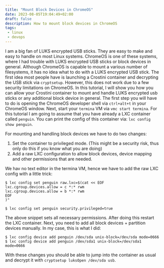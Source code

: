 ```yaml
---
title: "Mount Block Devices in ChromeOS"
date: 2023-08-05T19:04:49+02:00
draft: false
description: How to mount block devices in ChromeOS
tags:
 - linux
 - devops
---
```


I am a big fan of LUKS encrypted USB sticks. They are easy to make and easy to handle on most Linux systems.
ChromeOS is one of these systems, where I had trouble with LUKS encrypted USB sticks or block devices in general.
Although ChromeOS is capable to mount a various number of filesystems, it has no idea what to do with a LUKS encrypted USB stick.
The first idea most people have is launching a Crostini container and decrypting the USB stick via `cryptsetup`.
However, this does not work due to a few security limitations on ChromeOS. In this tutorial, I will show you how you can allow
your Crostini container to mount and handle LUKS encrypted usb sticks or any additional
block device in general. The first step you will have to do is opening the ChromeOS developer
shell via `ctrl+alt+t` in your ChromeOS window. Next, start your `termina` VM
via `vmc start termina`. For this tutorial I am going to assume that you have already a LXC container called `penguin`.
You can print the config of this container via: `lxc config show penguin`.

For mounting and handling block devices we have to do two changes:

1. Set the container to privileged mode. (This might be a security risk, thus only do this if you know what you are doing)
2. Add a raw LXC configuration to allow block devices, device mapping and other permissions that are needed.

We hav no text editor in the termina VM, hence we have to add the raw LXC config with a little trick:

```shell
$ lxc config set penguin raw.lxc=$(cat << EOF
lxc.cgroup.devices.allow = c *:* rwm
lxc.cgroup.devices.allow = b *:* rwm
EOF
)"

$ lxc config set penguin security.privileged=true
```

The above snippet sets all necessary permissions. After doing this restart the LXC container.
Next, you need to add all block devices + partition devices manually. In my case, this is what I did:

```shell
$ lxc config device add penguin /dev/sda unix-block=/dev/sda mode=0666
$ lxc config device add penguin /dev/sda1 unix-block=/dev/sda1 mode=0666
```

With these changes you should be able to jump into the container as usual and decrypt it with `cryptsetup luksOpen /dev/sda usb`.

